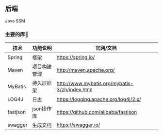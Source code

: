 ## 后端

Java SSM



### 主要的库🤘

| 技术     | 功能说明     | 官网/文档                                      |
| -------- | ------------ | ---------------------------------------------- |
| Spring   | 框架         | https://spring.io/                             |
| Maven    | 项目构建管理 | http://maven.apache.org/                       |
| MyBatis  | 持久层框架   | http://www.mybatis.org/mybatis-3/zh/index.html |
| LOG4J    | 日志         | https://logging.apache.org/log4j/2.x/          |
| fastjson | json操作库   | https://github.com/alibaba/fastjson            |
| swagger  | 生成文档     | https://swagger.io/                            |

